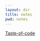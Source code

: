 ```yaml
---
layout: dir
title: notes
pwd: notes
---
```


[Taste-of-code](taste-of-code.md) <br>
<!-- [Some quotes](some-quotes.md) -->